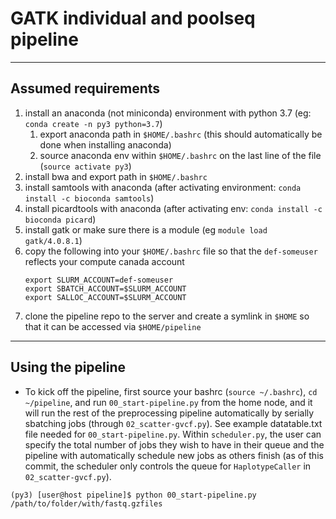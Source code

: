 # GATK individual and poolseq pipeline
-----
## Assumed requirements
1. install an anaconda (not miniconda) environment with python 3.7 (eg: `conda create -n py3 python=3.7`)
    1. export anaconda path in `$HOME/.bashrc` (this should automatically be done when installing anaconda)
    1. source anaconda env within `$HOME/.bashrc` on the last line of the file (`source activate py3`)
1. install bwa and export path in `$HOME/.bashrc`
1. install samtools with anaconda (after activating environment: `conda install -c bioconda samtools`)
1. install picardtools with anaconda (after activating env: `conda install -c bioconda picard`)
1. install gatk or make sure there is a module (eg `module load gatk/4.0.8.1`)
1. copy the following into your `$HOME/.bashrc` file so that the `def-someuser` reflects your compute canada account
    ```
    export SLURM_ACCOUNT=def-someuser  
    export SBATCH_ACCOUNT=$SLURM_ACCOUNT  
    export SALLOC_ACCOUNT=$SLURM_ACCOUNT
    ```
1. clone the pipeline repo to the server and create a symlink in `$HOME` so that it can be accessed via `$HOME/pipeline`

-----

## Using the pipeline
- To kick off the pipeline, first source your bashrc (`source ~/.bashrc`), `cd ~/pipeline`, and run `00_start-pipeline.py` from the home node, and it will run the rest of the preprocessing pipeline automatically by serially sbatching jobs (through `02_scatter-gvcf.py`). See example datatable.txt file needed for `00_start-pipeline.py`. Within `scheduler.py`, the user can specify the total number of jobs they wish to have in their queue and the pipeline with automatically schedule new jobs as others finish (as of this commit, the scheduler only controls the queue for `HaplotypeCaller` in `02_scatter-gvcf.py`).

`(py3) [user@host pipeline]$ python 00_start-pipeline.py /path/to/folder/with/fastq.gzfiles`
